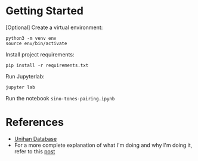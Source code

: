 # Getting Started

[Optional] Create a virtual environment:
```
python3 -m venv env
source env/bin/activate
```

Install project requirements:
```
pip install -r requirements.txt
```

Run Jupyterlab:
```
jupyter lab
```

Run the notebook `sino-tones-pairing.ipynb`

# References
- [Unihan Database](https://unicode.org/)
- For a more complete explanation of what I'm doing and why I'm doing it, refer to this [post](https://ryanphung.medium.com/tones-mapping-between-sino-languages-mandarin-vietnamese-and-cantonese-dd7fa5b3ed41)
